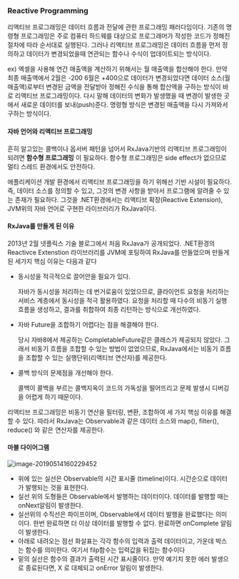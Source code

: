### Reactive Programming

리액티브 프로그래밍은 데이터 흐름과 전달에 관한 프로그래밍 패러다임이다. 기존의 명령형 프로그래밍은 주로 컴퓨터 하드웨를 대상으로 프로그래머가 작성한 코드가 정해진 절차에 따라 순서대로 실행된다. 그러나 리액티브 프로그래밍은 데이터 흐름을 먼저 정의하고 데이터가 변경되었을때 연관되는 함수나 수식이 업데이트되는 방식이다.

ex) 엑셀을 사용해 연간 매출액을 계산하기 위해서는 월 매출액을 합산해야 한다. 만약 최종 매출액에서 2월은 -200 6월은 +400으로 데이터가 변경되었다면 데이터 소스(월 매출액)로부터 변경된 금액을 전달받아 정해진 수식을 통해 합산액을 구하는 방식이 바로 리액티브 프로그래밍이다. 다시 말해 데이터의 변화가 발생했을 때 변경이 발생한 곳에서 새로운 데이터를 보내(push)준다. 명령형 방식은 변경된 매출액을 다시 가져와서 구하는 방식이다. 

#### 자바 언어와 리액티브 프로그래밍 

흔히 알고있는 콜백이나 옵서버 패턴을 넘어서 RxJava기반의 리액티브 프로그래밍이 되려면 **함수형 프로그래밍** 이 필요하다. 함수형 프로그래밍은 side effect가 없으므로 멀티 스레드 환경에서도 안전하다. 

애플리케이션 개발 환경에서 리액티브 프로그래밍을 하기 위해선 기반 시설이 필요하다. 즉, 데이터 소스를 정의할 수 있고, 그것의 변경 사항을 받아서 프로그램에 알려줄 수 있는 존재가 필요하다. 그것을 .NET환경에서는 리액티브 확장(Reactive Extension), JVM위의 자바 언어로 구현한 라이브러리가 RxJava이다. 

#### RxJava를 만들게 된 이유

2013년 2월 넷플릭스 기술 블로그에서 처음 RxJava가 공개되었다. .NET환경의 Reactivce Extenstion 라이브러리를 JVM에 포팅하여 RxJava를 만들었으며 만들게 된 세가지 핵심 이유는 다음과 같다

- 동시성을 적극적으로 끌어안을 필요가 있다.

  자바가 동시성을 처리하는 데 번거로움이 있었으므로, 클라이언트 요청을 처리하는 서비스 계층에서 동시성을 적극 활용하였다. 요청을 처리할 때 다수의 비동기 실행 흐름을 생성하고, 결과를 취합하여 최종 리턴하는 방식으로 개선하였다.

- 자바 Future을 조합하기 어렵다는 점을 해결해야 한다.

  당시 자바8에서 제공하는 CompletableFuture같은 클래스가 제공되지 않았다. 그래서 비동기 흐름을 조합할 수 있는 방법이 없었으므로, RxJava에서는 비동기 흐름을 조합할 수 있는 실행단위(리액티브 연산자)를 제공한다. 

- 콜백 방식의 문제점을 개선해야 한다.

  콜백이 콜백을 부르는 콜백지옥이 코드의 가독성을 떨어뜨리고 문제 발생시 디버깅을 어렵게 하기 때문이다. 

리액티브 프로그래밍은 비동기 연산을 필터링, 변환, 조합하여 세 가지 핵심 이유를 해결할 수 있다. 따라서 RxJava는 Observable과 같은 데이터 소스와 map(), filter(), reduce() 와 같은 연산자를 제공한다. 

#### 마블 다이어그램 

![image-20190514160229452](/Users/danielkwak/Documents/TIL/TIL/RxJava/image-20190514160229452.png)

- 위에 있는 실선은 Observable의 시간 표시줄 (timeline)이다. 시간순으로 데이터가 발행되는 것을 표현한다.
- 실선 위의 도형들은 Observable에서 발행하는 데이터이다. 데이터를 발행할 때는 onNext알림이 발생한다.
- 실선위의 수직선은 파이프이며, Observable에서 데이터 발행을 완료했다는 의미이다. 한번 완료하면 더 이상 데이터를 발행할 수 없다. 완료하면 onComplete 알림이 발생한다. 
- 아래로 내려오는 점선 화살표는 각각 함수의 입력과 출력 데이터이고, 가운데 박스는 함수를 의미한다. 여기서 filp함수는 입력값을 뒤집는 함수이다
- 밑의 실선은 함수의 결과가 출력된 시간 표시줄이다. 만약 예기치 못한 에러 발생으로 종료된다면, X 로 대체되고 onError 알림이 발생한다.



